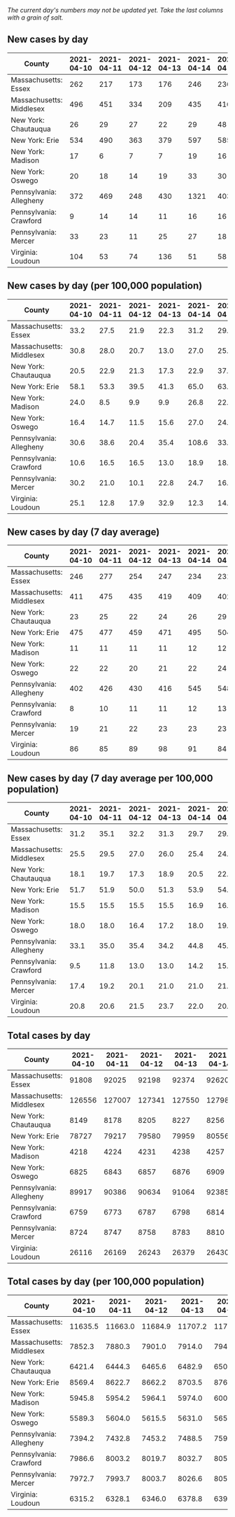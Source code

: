 _The current day's numbers may not be updated yet. Take the last columns with a grain of salt._
## New cases by day

| County | 2021-04-10 | 2021-04-11 | 2021-04-12 | 2021-04-13 | 2021-04-14 | 2021-04-15 | 2021-04-16 |
| --- | --- | --- | --- | --- | --- | --- | --- |
| Massachusetts: Essex | 262 | 217 | 173 | 176 | 246 | 236 |  |
| Massachusetts: Middlesex | 496 | 451 | 334 | 209 | 435 | 416 |  |
| New York: Chautauqua | 26 | 29 | 27 | 22 | 29 | 48 |  |
| New York: Erie | 534 | 490 | 363 | 379 | 597 | 585 |  |
| New York: Madison | 17 | 6 | 7 | 7 | 19 | 16 |  |
| New York: Oswego | 20 | 18 | 14 | 19 | 33 | 30 |  |
| Pennsylvania: Allegheny | 372 | 469 | 248 | 430 | 1321 | 403 |  |
| Pennsylvania: Crawford | 9 | 14 | 14 | 11 | 16 | 16 |  |
| Pennsylvania: Mercer | 33 | 23 | 11 | 25 | 27 | 18 |  |
| Virginia: Loudoun | 104 | 53 | 74 | 136 | 51 | 58 | 81 |

## New cases by day (per 100,000 population)

| County | 2021-04-10 | 2021-04-11 | 2021-04-12 | 2021-04-13 | 2021-04-14 | 2021-04-15 | 2021-04-16 |
| --- | --- | --- | --- | --- | --- | --- | --- |
| Massachusetts: Essex | 33.2 | 27.5 | 21.9 | 22.3 | 31.2 | 29.9 |  |
| Massachusetts: Middlesex | 30.8 | 28.0 | 20.7 | 13.0 | 27.0 | 25.8 |  |
| New York: Chautauqua | 20.5 | 22.9 | 21.3 | 17.3 | 22.9 | 37.8 |  |
| New York: Erie | 58.1 | 53.3 | 39.5 | 41.3 | 65.0 | 63.7 |  |
| New York: Madison | 24.0 | 8.5 | 9.9 | 9.9 | 26.8 | 22.6 |  |
| New York: Oswego | 16.4 | 14.7 | 11.5 | 15.6 | 27.0 | 24.6 |  |
| Pennsylvania: Allegheny | 30.6 | 38.6 | 20.4 | 35.4 | 108.6 | 33.1 |  |
| Pennsylvania: Crawford | 10.6 | 16.5 | 16.5 | 13.0 | 18.9 | 18.9 |  |
| Pennsylvania: Mercer | 30.2 | 21.0 | 10.1 | 22.8 | 24.7 | 16.4 |  |
| Virginia: Loudoun | 25.1 | 12.8 | 17.9 | 32.9 | 12.3 | 14.0 | 19.6 |

## New cases by day (7 day average)

| County | 2021-04-10 | 2021-04-11 | 2021-04-12 | 2021-04-13 | 2021-04-14 | 2021-04-15 | 2021-04-16 |
| --- | --- | --- | --- | --- | --- | --- | --- |
| Massachusetts: Essex | 246 | 277 | 254 | 247 | 234 | 231 |  |
| Massachusetts: Middlesex | 411 | 475 | 435 | 419 | 409 | 402 |  |
| New York: Chautauqua | 23 | 25 | 22 | 24 | 26 | 29 |  |
| New York: Erie | 475 | 477 | 459 | 471 | 495 | 504 |  |
| New York: Madison | 11 | 11 | 11 | 11 | 12 | 12 |  |
| New York: Oswego | 22 | 22 | 20 | 21 | 22 | 24 |  |
| Pennsylvania: Allegheny | 402 | 426 | 430 | 416 | 545 | 548 |  |
| Pennsylvania: Crawford | 8 | 10 | 11 | 11 | 12 | 13 |  |
| Pennsylvania: Mercer | 19 | 21 | 22 | 23 | 23 | 23 |  |
| Virginia: Loudoun | 86 | 85 | 89 | 98 | 91 | 84 | 80 |

## New cases by day (7 day average per 100,000 population)

| County | 2021-04-10 | 2021-04-11 | 2021-04-12 | 2021-04-13 | 2021-04-14 | 2021-04-15 | 2021-04-16 |
| --- | --- | --- | --- | --- | --- | --- | --- |
| Massachusetts: Essex | 31.2 | 35.1 | 32.2 | 31.3 | 29.7 | 29.3 |  |
| Massachusetts: Middlesex | 25.5 | 29.5 | 27.0 | 26.0 | 25.4 | 24.9 |  |
| New York: Chautauqua | 18.1 | 19.7 | 17.3 | 18.9 | 20.5 | 22.9 |  |
| New York: Erie | 51.7 | 51.9 | 50.0 | 51.3 | 53.9 | 54.9 |  |
| New York: Madison | 15.5 | 15.5 | 15.5 | 15.5 | 16.9 | 16.9 |  |
| New York: Oswego | 18.0 | 18.0 | 16.4 | 17.2 | 18.0 | 19.7 |  |
| Pennsylvania: Allegheny | 33.1 | 35.0 | 35.4 | 34.2 | 44.8 | 45.1 |  |
| Pennsylvania: Crawford | 9.5 | 11.8 | 13.0 | 13.0 | 14.2 | 15.4 |  |
| Pennsylvania: Mercer | 17.4 | 19.2 | 20.1 | 21.0 | 21.0 | 21.0 |  |
| Virginia: Loudoun | 20.8 | 20.6 | 21.5 | 23.7 | 22.0 | 20.3 | 19.3 |

## Total cases by day

| County | 2021-04-10 | 2021-04-11 | 2021-04-12 | 2021-04-13 | 2021-04-14 | 2021-04-15 | 2021-04-16 |
| --- | --- | --- | --- | --- | --- | --- | --- |
| Massachusetts: Essex | 91808 | 92025 | 92198 | 92374 | 92620 | 92856 |  |
| Massachusetts: Middlesex | 126556 | 127007 | 127341 | 127550 | 127985 | 128401 |  |
| New York: Chautauqua | 8149 | 8178 | 8205 | 8227 | 8256 | 8304 |  |
| New York: Erie | 78727 | 79217 | 79580 | 79959 | 80556 | 81141 |  |
| New York: Madison | 4218 | 4224 | 4231 | 4238 | 4257 | 4273 |  |
| New York: Oswego | 6825 | 6843 | 6857 | 6876 | 6909 | 6939 |  |
| Pennsylvania: Allegheny | 89917 | 90386 | 90634 | 91064 | 92385 | 92788 |  |
| Pennsylvania: Crawford | 6759 | 6773 | 6787 | 6798 | 6814 | 6830 |  |
| Pennsylvania: Mercer | 8724 | 8747 | 8758 | 8783 | 8810 | 8828 |  |
| Virginia: Loudoun | 26116 | 26169 | 26243 | 26379 | 26430 | 26488 | 26569 |

## Total cases by day (per 100,000 population)

| County | 2021-04-10 | 2021-04-11 | 2021-04-12 | 2021-04-13 | 2021-04-14 | 2021-04-15 | 2021-04-16 |
| --- | --- | --- | --- | --- | --- | --- | --- |
| Massachusetts: Essex | 11635.5 | 11663.0 | 11684.9 | 11707.2 | 11738.4 | 11768.3 |  |
| Massachusetts: Middlesex | 7852.3 | 7880.3 | 7901.0 | 7914.0 | 7941.0 | 7966.8 |  |
| New York: Chautauqua | 6421.4 | 6444.3 | 6465.6 | 6482.9 | 6505.8 | 6543.6 |  |
| New York: Erie | 8569.4 | 8622.7 | 8662.2 | 8703.5 | 8768.5 | 8832.1 |  |
| New York: Madison | 5945.8 | 5954.2 | 5964.1 | 5974.0 | 6000.8 | 6023.3 |  |
| New York: Oswego | 5589.3 | 5604.0 | 5615.5 | 5631.0 | 5658.1 | 5682.6 |  |
| Pennsylvania: Allegheny | 7394.2 | 7432.8 | 7453.2 | 7488.5 | 7597.2 | 7630.3 |  |
| Pennsylvania: Crawford | 7986.6 | 8003.2 | 8019.7 | 8032.7 | 8051.6 | 8070.5 |  |
| Pennsylvania: Mercer | 7972.7 | 7993.7 | 8003.7 | 8026.6 | 8051.3 | 8067.7 |  |
| Virginia: Loudoun | 6315.2 | 6328.1 | 6346.0 | 6378.8 | 6391.2 | 6405.2 | 6424.8 |
